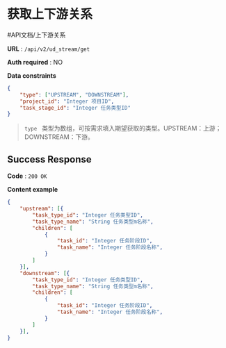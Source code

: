 # 获取上下游关系
#API文档/上下游关系

**URL** : `/api/v2/ud_stream/get`

**Auth required** : NO

**Data constraints**

```json
{
    "type": ["UPSTREAM", "DOWNSTREAM"],
    "project_id": "Integer 项目ID",
    "task_stage_id": "Integer 任务类型ID"
}
```

> `type ` 类型为数组，可按需求填入期望获取的类型。UPSTREAM：上游；DOWNSTREAM：下游。  

## Success Response

**Code** : `200 OK`

**Content example**

```json
{
    "upstream": [{
        "task_type_id": "Integer 任务类型ID",
        "task_type_name": "String 任务类型m名称",
        "children": [
            {
                "task_id": "Integer 任务阶段ID",
                "task_name": "Integer 任务阶段名称",
            }
        ]
    }],
    "downstream": [{
        "task_type_id": "Integer 任务类型ID",
        "task_type_name": "String 任务类型m名称",
        "children": [
            {
                "task_id": "Integer 任务阶段ID",
                "task_name": "Integer 任务阶段名称",
            }
        ]
    }],
}
```

